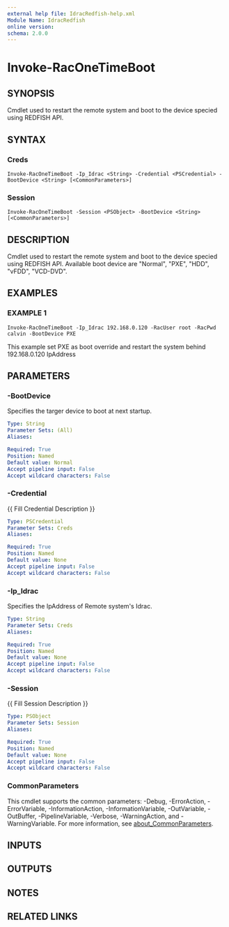 ```yaml
---
external help file: IdracRedfish-help.xml
Module Name: IdracRedfish
online version:
schema: 2.0.0
---
```


# Invoke-RacOneTimeBoot

## SYNOPSIS
Cmdlet used to restart the remote system and boot to the device specied using REDFISH API.

## SYNTAX

### Creds
```
Invoke-RacOneTimeBoot -Ip_Idrac <String> -Credential <PSCredential> -BootDevice <String> [<CommonParameters>]
```

### Session
```
Invoke-RacOneTimeBoot -Session <PSObject> -BootDevice <String> [<CommonParameters>]
```

## DESCRIPTION
Cmdlet used to restart the remote system and boot to the device specied using REDFISH API.
Available boot device are "Normal", "PXE", "HDD", "vFDD", "VCD-DVD".

## EXAMPLES

### EXAMPLE 1
```
Invoke-RacOneTimeBoot -Ip_Idrac 192.168.0.120 -RacUser root -RacPwd calvin -BootDevice PXE
```

This example set PXE as boot override and restart the system behind 192.168.0.120 IpAddress

## PARAMETERS

### -BootDevice
Specifies the targer device to boot at next startup.

```yaml
Type: String
Parameter Sets: (All)
Aliases:

Required: True
Position: Named
Default value: Normal
Accept pipeline input: False
Accept wildcard characters: False
```

### -Credential
{{ Fill Credential Description }}

```yaml
Type: PSCredential
Parameter Sets: Creds
Aliases:

Required: True
Position: Named
Default value: None
Accept pipeline input: False
Accept wildcard characters: False
```

### -Ip_Idrac
Specifies the IpAddress of Remote system's Idrac.

```yaml
Type: String
Parameter Sets: Creds
Aliases:

Required: True
Position: Named
Default value: None
Accept pipeline input: False
Accept wildcard characters: False
```

### -Session
{{ Fill Session Description }}

```yaml
Type: PSObject
Parameter Sets: Session
Aliases:

Required: True
Position: Named
Default value: None
Accept pipeline input: False
Accept wildcard characters: False
```

### CommonParameters
This cmdlet supports the common parameters: -Debug, -ErrorAction, -ErrorVariable, -InformationAction, -InformationVariable, -OutVariable, -OutBuffer, -PipelineVariable, -Verbose, -WarningAction, and -WarningVariable. For more information, see [about_CommonParameters](http://go.microsoft.com/fwlink/?LinkID=113216).

## INPUTS

## OUTPUTS

## NOTES

## RELATED LINKS
